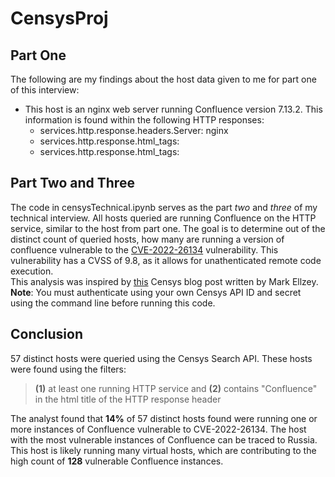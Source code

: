 # CensysProj

## Part One
The following are my findings about the host data given to me for part one of this interview:
- This host is an nginx web server running Confluence version 7.13.2. This information is found within the following HTTP responses:
  - services.http.response.headers.Server: nginx
  - services.http.response.html_tags: <title>主页面 - Confluence</title>
  - services.http.response.html_tags: <meta name="ajs-version-number" content="7.13.2">


## Part Two and Three
The code in censysTechnical.ipynb serves as the part *two* and *three* of my technical interview. All hosts queried are running Confluence on the HTTP service, similar to the host from part one. The goal is to determine out of the distinct count of queried hosts, how many are running a version of confluence vulnerable to the [CVE-2022-26134](https://nvd.nist.gov/vuln/detail/CVE-2022-26134) vulnerability. This vulnerability has a CVSS of 9.8, as it allows for unathenticated remote code execution.\
This analysis was inspired by [this](https://censys.io/cve-2022-26134-confluenza-omicron-edition/) Censys blog post written by Mark Ellzey.\
**Note**: You must authenticate using your own Censys API ID and secret using the command line before running this code.

## Conclusion
57 distinct hosts were queried using the Censys Search API. These hosts were found using the filters:

> **(1)** at least one running HTTP service and **(2)** contains "Confluence" in the html title of the HTTP response header

The analyst found that **14%** of 57 distinct hosts found were running one or more instances of Confluence vulnerable to CVE-2022-26134. The host with the most vulnerable instances of Confluence can be traced to Russia. This host is likely running many virtual hosts, which are contributing to the high count of **128** vulnerable Confluence instances.

